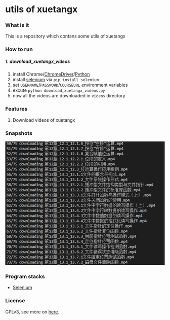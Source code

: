 # utils of xuetangx

### What is it

This is a repository which contans some utils of xuetangx

### How to run

##### 1. download_xuetangx_videos

1. install Chrome/[ChromeDriver][chromedriver]/[Python][python]
2. install [selenium][selenium] via `pip install selenium`
3. set `USERNAME`/`PASSWORD`/`COURSEURL` environment variables
4. excute `python download_xuetangx_videos.py`
5. now all the videos are downloaded in `videos` directory

### Features

1. Download videos of xuetangx

### Snapshots

![](resources/snapshot-downloading.png)

### Program stacks

- [Selenium](http://selenium-python.readthedocs.io/)

### License

GPLv3, see more on [here](http://www.gnu.org/licenses/).

[chromedriver]: https://sites.google.com/a/chromium.org/chromedriver/downloads
[python]: https://www.python.org/
[selenium]: http://selenium-python.readthedocs.io/